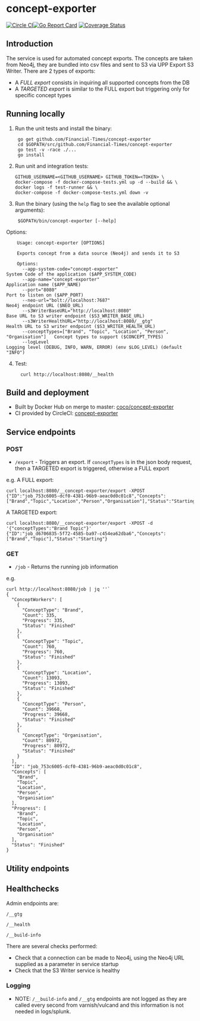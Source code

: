 # concept-exporter

[![Circle CI](https://circleci.com/gh/Financial-Times/concept-exporter/tree/master.png?style=shield)](https://circleci.com/gh/Financial-Times/concept-exporter/tree/master)[![Go Report Card](https://goreportcard.com/badge/github.com/Financial-Times/concept-exporter)](https://goreportcard.com/report/github.com/Financial-Times/concept-exporter) [![Coverage Status](https://coveralls.io/repos/github/Financial-Times/concept-exporter/badge.svg)](https://coveralls.io/github/Financial-Times/concept-exporter)

## Introduction

The service is used for automated concept exports. The concepts are taken from Neo4j, they are bundled into csv files and sent to S3 via UPP Export S3 Writer.
There are 2 types of exports:
* A *FULL export* consists in inquiring all supported concepts from the DB
* A *TARGETED export* is similar to the FULL export but triggering only for specific concept types

## Running locally

1. Run the unit tests and install the binary:

        go get github.com/Financial-Times/concept-exporter
        cd $GOPATH/src/github.com/Financial-Times/concept-exporter
        go test -v -race ./...
        go install

2. Run unit and integration tests:
    ```
    GITHUB_USERNAME=<GITHUB_USERNAME> GITHUB_TOKEN=<TOKEN> \
    docker-compose -f docker-compose-tests.yml up -d --build && \
    docker logs -f test-runner && \
    docker-compose -f docker-compose-tests.yml down -v
    ```

3. Run the binary (using the `help` flag to see the available optional arguments):

        $GOPATH/bin/concept-exporter [--help]

Options:

        Usage: concept-exporter [OPTIONS]

        Exports concept from a data source (Neo4j) and sends it to S3

        Options:
          --app-system-code="concept-exporter"                                      System Code of the application ($APP_SYSTEM_CODE)
          --app-name="concept-exporter"                                             Application name ($APP_NAME)
          --port="8080"                                                             Port to listen on ($APP_PORT)
          --neo-url="bolt://localhost:7687"                                         Neo4j endpoint URL ($NEO_URL)
          --s3WriterBaseURL="http://localhost:8080"                                 Base URL to S3 writer endpoint ($S3_WRITER_BASE_URL)
          --s3WriterHealthURL="http://localhost:8080/__gtg"                         Health URL to S3 writer endpoint ($S3_WRITER_HEALTH_URL)
          --conceptTypes=["Brand", "Topic", "Location", "Person", "Organisation"]   Concept types to support ($CONCEPT_TYPES)
          --logLevel                                                                Logging level (DEBUG, INFO, WARN, ERROR) (env $LOG_LEVEL) (default "INFO")

4. Test:

         curl http://localhost:8080/__health

## Build and deployment

* Built by Docker Hub on merge to master: [coco/concept-exporter](https://hub.docker.com/r/coco/concept-exporter/)
* CI provided by CircleCI: [concept-exporter](https://circleci.com/gh/Financial-Times/concept-exporter)

## Service endpoints

### POST
* `/export` - Triggers an export. If `conceptTypes` is in the json body request, then a TARGETED export is triggered, otherwise a FULL export

e.g.
A FULL export:

    curl localhost:8080/__concept-exporter/export -XPOST
    {"ID":"job_753c6005-dcf0-4381-96b9-aeac0d0c01c8","Concepts":["Brand","Topic","Location","Person","Organisation"],"Status":"Starting"}

A TARGETED export:

    curl localhost:8080/__concept-exporter/export -XPOST -d '{"conceptTypes":"Brand Topic"}'
    {"ID":"job_d6706835-5f72-4585-ba97-c454ea62dba6","Concepts":["Brand","Topic"],"Status":"Starting"}

### GET
* `/job` - Returns the running job information

e.g.

    curl http://localhost:8080/job | jq ''`
    {
      "ConceptWorkers": [
        {
          "ConceptType": "Brand",
          "Count": 335,
          "Progress": 335,
          "Status": "Finished"
        },
        {
          "ConceptType": "Topic",
          "Count": 760,
          "Progress": 760,
          "Status": "Finished"
        },
        {
          "ConceptType": "Location",
          "Count": 13093,
          "Progress": 13093,
          "Status": "Finished"
        },
        {
          "ConceptType": "Person",
          "Count": 39668,
          "Progress": 39668,
          "Status": "Finished"
        },
        {
          "ConceptType": "Organisation",
          "Count": 80972,
          "Progress": 80972,
          "Status": "Finished"
        }
      ],
      "ID": "job_753c6005-dcf0-4381-96b9-aeac0d0c01c8",
      "Concepts": [
        "Brand",
        "Topic",
        "Location",
        "Person",
        "Organisation"
      ],
      "Progress": [
        "Brand",
        "Topic",
        "Location",
        "Person",
        "Organisation"
      ],
      "Status": "Finished"
    }

## Utility endpoints

## Healthchecks
Admin endpoints are:

`/__gtg`

`/__health`

`/__build-info`

There are several checks performed:

* Check that a connection can be made to Neo4j, using the Neo4j URL supplied as a parameter in service startup
* Check that the S3 Writer service is healthy

### Logging

* NOTE: `/__build-info` and `/__gtg` endpoints are not logged as they are called every second from varnish/vulcand and this information is not needed in logs/splunk.

